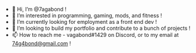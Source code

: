 - 👋 Hi, I’m @7agabond !
- 👀 I’m interested in programming, gaming, mods, and fitness !
- 🌱 I’m currently looking for employment as a front end dev !
- 💞️ I’m looking to build my portfolio and contribute to a bunch of projects !
- 📫 How to reach me - vagabond#1429 on Discord, or to my email at 74g4bond@gmail.com !

<!---
7agabond/7agabond is a ✨ special ✨ repository because its `README.md` (this file) appears on your GitHub profile.
You can click the Preview link to take a look at your changes.
--->
